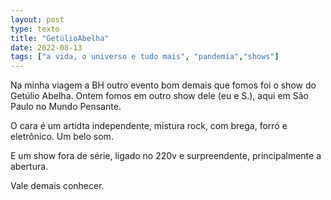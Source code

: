 ```yaml
---
layout: post
type: texto
title: "GetúlioAbelha"
date: 2022-08-13
tags: ["a vida, o universo e tudo mais", "pandemia","shows"]
---
```

Na minha viagem a BH outro evento bom demais que fomos foi o show do Getúlio Abelha. Ontem fomos em outro show dele (eu e S.), aqui em São Paulo no Mundo Pensante.

O cara é um artidta independente, mistura rock, com brega, forró e eletrônico. Um belo som.  

E um show fora de série, ligado no 220v e surpreendente, principalmente a abertura.  

Vale demais conhecer.